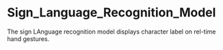 # Sign_Language_Recognition_Model
The sign LAnguage recognition model displays character label on rel-time hand gestures.

